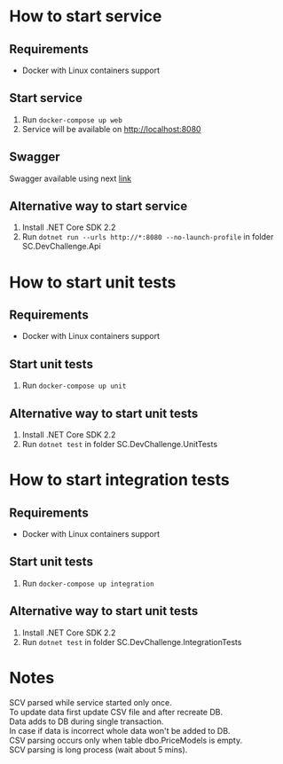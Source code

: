 # How to start service
## Requirements
- Docker with Linux containers support
## Start service
1. Run `docker-compose up web`
2. Service will be available on [http://localhost:8080](http://localhost:8080)
## Swagger
Swagger available using next [link](http://localhost:8080/swagger)
## Alternative way to start service
1. Install .NET Core SDK 2.2
2. Run `dotnet run --urls http://*:8080 --no-launch-profile` in folder SC.DevChallenge.Api
# How to start unit tests
## Requirements
- Docker with Linux containers support
## Start unit tests
1. Run `docker-compose up unit`
## Alternative way to start unit tests
1. Install .NET Core SDK 2.2
2. Run `dotnet test` in folder SC.DevChallenge.UnitTests
# How to start integration tests
## Requirements
- Docker with Linux containers support
## Start unit tests
1. Run `docker-compose up integration`
## Alternative way to start unit tests
1. Install .NET Core SDK 2.2
2. Run `dotnet test` in folder SC.DevChallenge.IntegrationTests
# Notes
SCV parsed while service started only once. <br />
To update data first update CSV file and after recreate DB. <br />
Data adds to DB during single transaction. <br />
In case if data is incorrect whole data won't be added to DB. <br />
CSV parsing occurs only when table dbo.PriceModels is empty. <br />
SCV parsing is long process (wait about 5 mins). <br />